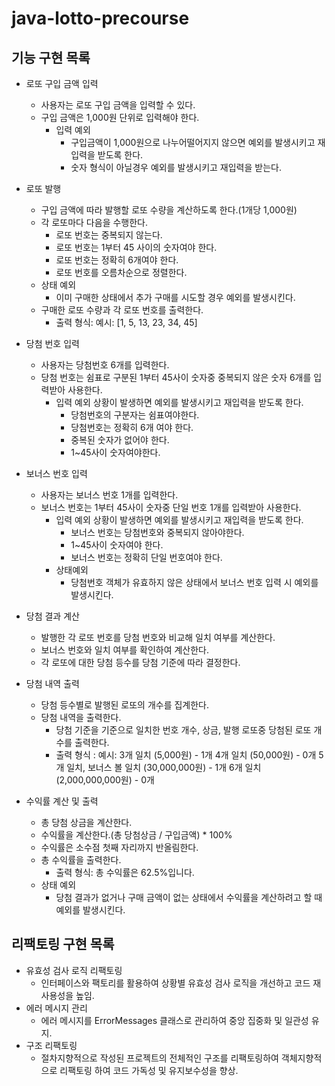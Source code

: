 # java-lotto-precourse

## 기능 구현 목록
- 로또 구입 금액 입력
  - 사용자는 로또 구입 금액을 입력할 수 있다.
  - 구입 금액은 1,000원 단위로 입력해야 한다.
    - 입력 예외
      - 구입금액이 1,000원으로 나누어떨어지지 않으면 예외를 발생시키고 재입력을 받도록 한다.
      - 숫자 형식이 아닐경우 예외를 발생시키고 재입력을 받는다.

- 로또 발행
  - 구입 금액에 따라 발행할 로또 수량을 계산하도록 한다.(1개당 1,000원)
  - 각 로또마다 다음을 수행한다.
    - 로또 번호는 중복되지 않는다.
    - 로또 번호는 1부터 45 사이의 숫자여야 한다.
    - 로또 번호는 정확히 6개여야 한다.
    - 로또 번호를 오름차순으로 정렬한다.
  - 상태 예외
    - 이미 구매한 상태에서 추가 구매를 시도할 경우 예외를 발생시킨다.
  - 구매한 로또 수량과 각 로또 번호를 출력한다.
    - 출력 형식:
      예시: [1, 5, 13, 23, 34, 45]

- 당첨 번호 입력
  - 사용자는 당첨번호 6개를 입력한다.
  - 당첨 번호는 쉼표로 구분된 1부터 45사이 숫자중 중복되지 않은 숫자 6개를 입력받아 사용한다.
    - 입력 예외 상황이 발생하면 예외를 발생시키고 재입력을 받도록 한다.
      - 당첨번호의 구분자는 쉼표여야한다.
      - 당첨번호는 정확히 6개 여야 한다.
      - 중복된 숫자가 없어야 한다.
      - 1~45사이 숫자여야한다.

- 보너스 번호 입력
    - 사용자는 보너스 번호 1개를 입력한다.
    - 보너스 번호는 1부터 45사이 숫자중 단일 번호 1개를 입력받아 사용한다.
        - 입력 예외 상황이 발생하면 예외를 발생시키고 재입력을 받도록 한다.
            - 보너스 번호는 당첨번호와 중복되지 않아야한다.
            - 1~45사이 숫자여야 한다.
            - 보너스 번호는 정확히 단일 번호여야 한다.
        - 상태예외
          - 당첨번호 객체가 유효하지 않은 상태에서 보너스 번호 입력 시 예외를 발생시킨다.

- 당첨 결과 계산
  - 발행한 각 로또 번호를 당첨 번호와 비교해 일치 여부를 계산한다.
  - 보너스 번호와 일치 여부를 확인하여 계산한다.
  - 각 로또에 대한 당첨 등수를 당첨 기준에 따라 결정한다.

- 당첨 내역 출력
  - 당첨 등수별로 발행된 로또의 개수를 집계한다.
  - 당첨 내역을 출력한다.
    - 당첨 기준을 기준으로 일치한 번호 개수, 상금, 발행 로또중 당첨된 로또 개수를 출력한다.
    - 출력 형식 :
      예시: 3개 일치 (5,000원) - 1개
      4개 일치 (50,000원) - 0개
      5개 일치, 보너스 볼 일치 (30,000,000원) - 1개
      6개 일치 (2,000,000,000원) - 0개


- 수익률 계산 및 출력
  - 총 당첨 상금을 계산한다.
  - 수익률을 계산한다.(총 당첨상금 / 구입금액) * 100%
  - 수익률은 소수점 첫째 자리까지 반올림한다.
  - 총 수익률을 출력한다.
    - 출력 형식: 총 수익률은 62.5%입니다.
  - 상태 예외
    - 당첨 결과가 없거나 구매 금액이 없는 상태에서 수익률을 계산하려고 할 때 예외를 발생시킨다.



## 리팩토링 구현 목록
- 유효성 검사 로직 리팩토링
  - 인터페이스와 팩토리를 활용하여 상황별 유효성 검사 로직을 개선하고 코드 재사용성을 높임.
- 에러 메시지 관리
  - 에러 메시지를 ErrorMessages 클래스로 관리하여 중앙 집중화 및 일관성 유지.
- 구조 리팩토링
  - 절차지향적으로 작성된 프로젝트의 전체적인 구조를 리팩토링하여 객체지향적으로 리팩토링 하여 코드 가독성 및 유지보수성을 향상.

